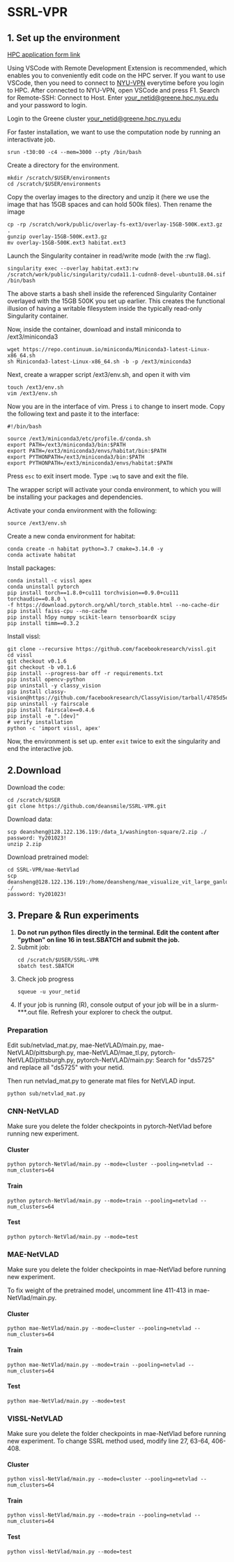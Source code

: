# SSRL-VPR

## 1. Set up the environment
[HPC application form link](https://www.nyu.edu/life/information-technology/research-computing-services/high-performance-computing/high-performance-computing-nyu-it/hpc-accounts-and-eligibility.html)

Using VSCode with Remote Development Extension is recommended, which enables you to conveniently edit code on the HPC server. If you want to use VSCode, then you need to connect to [NYU-VPN](https://nyu.service-now.com/sp?id=search&spa=1&q=vpnmfa) everytime before you login to HPC. After connected to NYU-VPN, open VSCode and press F1. Search for Remote-SSH: Connect to Host. Enter your_netid@greene.hpc.nyu.edu and your password to login.

Login to the Greene cluster your_netid@greene.hpc.nyu.edu

For faster installation, we want to use the computation node by running an interactivate job.
```
srun -t30:00 -c4 --mem=3000 --pty /bin/bash
```
Create a directory for the environment.
```
mkdir /scratch/$USER/environments
cd /scratch/$USER/environments
```
Copy the overlay images to the directory and unzip it (here we use the image that has 15GB spaces and can hold 500k files). Then rename the image
```
cp -rp /scratch/work/public/overlay-fs-ext3/overlay-15GB-500K.ext3.gz .
gunzip overlay-15GB-500K.ext3.gz
mv overlay-15GB-500K.ext3 habitat.ext3
```
Launch the Singularity container in read/write mode (with the :rw flag). 
```
singularity exec --overlay habitat.ext3:rw /scratch/work/public/singularity/cuda11.1-cudnn8-devel-ubuntu18.04.sif /bin/bash
```
The above starts a bash shell inside the referenced Singularity Container overlayed with the 15GB 500K you set up earlier. This creates the functional illusion of having a writable filesystem inside the typically read-only Singularity container.

Now, inside the container, download and install miniconda to /ext3/miniconda3
```
wget https://repo.continuum.io/miniconda/Miniconda3-latest-Linux-x86_64.sh
sh Miniconda3-latest-Linux-x86_64.sh -b -p /ext3/miniconda3
```
Next, create a wrapper script /ext3/env.sh, and open it with vim
```
touch /ext3/env.sh
vim /ext3/env.sh
```
Now you are in the interface of vim. Press `i` to change to insert mode. Copy the following text and paste it to the interface:
```
#!/bin/bash

source /ext3/miniconda3/etc/profile.d/conda.sh
export PATH=/ext3/miniconda3/bin:$PATH
export PATH=/ext3/miniconda3/envs/habitat/bin:$PATH
export PYTHONPATH=/ext3/miniconda3/bin:$PATH
export PYTHONPATH=/ext3/miniconda3/envs/habitat:$PATH
```
Press `esc` to exit insert mode. Type `:wq` to save and exit the file.

The wrapper script will activate your conda environment, to which you will be installing your packages and dependencies. 

Activate your conda environment with the following:
```
source /ext3/env.sh
```
Create a new conda environment for habitat:
```
conda create -n habitat python=3.7 cmake=3.14.0 -y
conda activate habitat

```
Install packages:
```
conda install -c vissl apex
conda uninstall pytorch
pip install torch==1.8.0+cu111 torchvision==0.9.0+cu111 torchaudio==0.8.0 \
-f https://download.pytorch.org/whl/torch_stable.html --no-cache-dir
pip install faiss-cpu --no-cache
pip install h5py numpy scikit-learn tensorboardX scipy
pip install timm==0.3.2
```
Install vissl:
```
git clone --recursive https://github.com/facebookresearch/vissl.git
cd vissl
git checkout v0.1.6
git checkout -b v0.1.6
pip install --progress-bar off -r requirements.txt
pip install opencv-python
pip uninstall -y classy_vision
pip install classy-vision@https://github.com/facebookresearch/ClassyVision/tarball/4785d5ee19d3bcedd5b28c1eb51ea1f59188b54d
pip uninstall -y fairscale
pip install fairscale==0.4.6
pip install -e ".[dev]"
# verify installation
python -c 'import vissl, apex'
```

Now, the environment is set up. enter `exit` twice to exit the singularity and end the interactive job.

## 2.Download
Download the code:
```
cd /scratch/$USER
git clone https://github.com/deansmile/SSRL-VPR.git
```
Download data:
```
scp deansheng@128.122.136.119:/data_1/washington-square/2.zip ./
password: Yy201023!
unzip 2.zip
```
Download pretrained model:
```
cd SSRL-VPR/mae-NetVlad
scp deansheng@128.122.136.119:/home/deansheng/mae_visualize_vit_large_ganloss.pth ./
password: Yy201023!
```

## 3. Prepare & Run experiments
1. **Do not run python files directly in the terminal. Edit the content after "python" on line 16 in test.SBATCH and submit the job.**
2. Submit job:
   ```
   cd /scratch/$USER/SSRL-VPR
   sbatch test.SBATCH
   ```
3. Check job progress
   ```
   squeue -u your_netid
   ```
4. If your job is running (R), console output of your job will be in a slurm-***.out file. Refresh your explorer to check the output.

### Preparation
Edit sub/netvlad_mat.py, mae-NetVLAD/main.py, mae-NetVLAD/pittsburgh.py, mae-NetVLAD/mae_tl.py, pytorch-NetVLAD/pittsburgh.py, pytorch-NetVLAD/main.py: Search for "ds5725" and replace all "ds5725" with your netid. 

Then run netvlad_mat.py to generate mat files for NetVLAD input.
```
python sub/netvlad_mat.py
```

### CNN-NetVLAD
Make sure you delete the folder checkpoints in pytorch-NetVlad before running new experiment.

#### Cluster
```
python pytorch-NetVlad/main.py --mode=cluster --pooling=netvlad --num_clusters=64
```
#### Train
```
python pytorch-NetVlad/main.py --mode=train --pooling=netvlad --num_clusters=64
```
#### Test
```
python pytorch-NetVlad/main.py --mode=test
```

### MAE-NetVLAD
Make sure you delete the folder checkpoints in mae-NetVlad before running new experiment.

To fix weight of the pretrained model, uncomment line 411-413 in mae-NetVlad/main.py.

#### Cluster
```
python mae-NetVlad/main.py --mode=cluster --pooling=netvlad --num_clusters=64
```
#### Train
```
python mae-NetVlad/main.py --mode=train --pooling=netvlad --num_clusters=64
```
#### Test
```
python mae-NetVlad/main.py --mode=test
```

### VISSL-NetVLAD
Make sure you delete the folder checkpoints in mae-NetVlad before running new experiment.
To change SSRL method used, modify line 27, 63-64, 406-408.

#### Cluster
```
python vissl-NetVlad/main.py --mode=cluster --pooling=netvlad --num_clusters=64
```
#### Train
```
python vissl-NetVlad/main.py --mode=train --pooling=netvlad --num_clusters=64
```
#### Test
```
python vissl-NetVlad/main.py --mode=test
```
